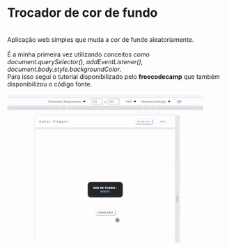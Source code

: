 <h1>Trocador de cor de fundo</h1><br/>
Aplicação web simples que muda a cor de fundo aleatoriamente.<br/><br/>
É a minha primeira vez utilizando conceitos como 
<em>document.querySelector(), addEventListener(),  document.body.style.backgroundColor</em>. <br/>
Para isso segui o tutorial disponibilizado pelo <strong>freecodecamp</strong> que também disponibilizou o código fonte. <br/><br/>

<img src="to_readme/teste.gif">
